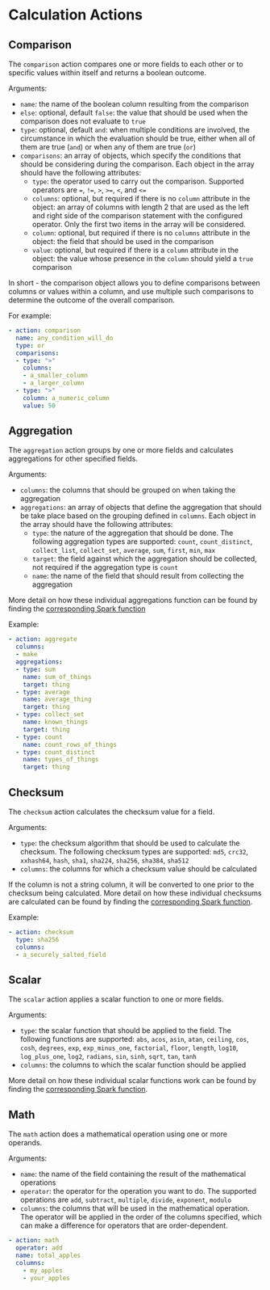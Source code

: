 # Calculation Actions

## Comparison
The `comparison` action compares one or more fields to each other or to specific values within itself and returns a boolean outcome.

Arguments:
- `name`: the name of the boolean column resulting from the comparison
- `else`: optional, default `false`: the value that should be used when the comparison does not evaluate to `true`
- `type`: optional, default `and`: when multiple conditions are involved, the circumstance in which the evaluation should be true, either when all of them are true (`and`) or when any of them are true (`or`)
- `comparisons`: an array of objects, which specify the conditions that should be considering during the comparison. Each object in the array should have the following attributes:
    - `type`: the operator used to carry out the comparison. Supported operators are `=`, `!=`, `>`, `>=`, `<`, and `<=`
    - `columns`: optional, but required if there is no `column` attribute in the object: an array of columns with length 2 that are used as the left and right side of the comparison statement with the configured operator. Only the first two items in the array will be considered.
    - `column`: optional, but required if there is no `columns` attribute in the object: the field that should be used in the comparison
    - `value`: optional, but required if there is a `column` attribute in the object: the value whose presence in the `column` should yield a `true` comparison

In short - the comparison object allows you to define comparisons between columns or values within a column, and use multiple such comparisons to determine the outcome of the overall comparison.

For example:
```yaml
- action: comparison
  name: any_condition_will_do
  type: or
  comparisons:
  - type: ">"
    columns:
    - a_smaller_column
    - a_larger_column
  - type: ">"
    column: a_numeric_column
    value: 50
```

## Aggregation
The `aggregation` action groups by one or more fields and calculates aggregations for other specified fields.

Arguments:
- `columns`: the columns that should be grouped on when taking the aggregation
- `aggregations`: an array of objects that define the aggregation that should be take place based on the grouping defined in `columns`. Each object in the array should have the following attributes:
    - `type`: the nature of the aggregation that should be done. The following aggregation types are supported: `count`, `count_distinct`, `collect_list`, `collect_set`, `average`, `sum`, `first`, `min`, `max`
    - `target`: the field against which the aggregation should be collected, not required if the aggregation type is `count`
    - `name`: the name of the field that should result from collecting the aggregation

More detail on how these individual aggregations function can be found by finding the [corresponding Spark function](https://spark.apache.org/docs/latest/api/python/pyspark.sql.html?highlight=read%20csv#module-pyspark.sql.functions)

Example:
```yaml
- action: aggregate
  columns:
  - make
  aggregations:
  - type: sum
    name: sum_of_things
    target: thing
  - type: average
    name: average_thing
    target: thing
  - type: collect_set
    name: known_things
    target: thing
  - type: count
    name: count_rows_of_things
  - type: count_distinct
    name: types_of_things
    target: thing
```

## Checksum
The `checksum` action calculates the checksum value for a field.

Arguments:
- `type`: the checksum algorithm that should be used to calculate the checksum. The following checksum types are supported: `md5`, `crc32`, `xxhash64`, `hash`, `sha1`, `sha224`, `sha256`, `sha384`, `sha512`
- `columns`: the columns for which a checksum value should be calculated

If the column is not a string column, it will be converted to one prior to the checksum being calculated. More detail on how these individual checksums are calculated can be found by finding the [corresponding Spark function](https://spark.apache.org/docs/latest/api/python/pyspark.sql.html?highlight=read%20csv#module-pyspark.sql.functions).

Example:
```yaml
- action: checksum
  type: sha256
  columns:
  - a_securely_salted_field
```

## Scalar
The `scalar` action applies a scalar function to one or more fields.

Arguments:
- `type`: the scalar function that should be applied to the field. The following functions are supported: `abs`, `acos`, `asin`, `atan`, `ceiling`, `cos`, `cosh`, `degrees`, `exp`, `exp_minus_one`, `factorial`, `floor`, `length`, `log10`, `log_plus_one`, `log2`, `radians`, `sin`, `sinh`, `sqrt`, `tan`, `tanh`
- `columns`: the columns to which the scalar function should be applied

More detail on how these individual scalar functions work can be found by finding the [corresponding Spark function](https://spark.apache.org/docs/latest/api/python/pyspark.sql.html?highlight=read%20csv#module-pyspark.sql.functions).

## Math
The `math` action does a mathematical operation using one or more operands.

Arguments:
- `name`: the name of the field containing the result of the mathematical operations
- `operator`: the operator for the operation you want to do. The supported operations are `add`, `subtract`, `multiple`, `divide`, `exponent`, `modulo`
- `columns`: the columns that will be used in the mathematical operation. The operator will be applied in the order of the columns specified, which can make a difference for operators that are order-dependent.

```yaml
- action: math
  operator: add
  name: total_apples
  columns:
    - my_apples
    - your_apples
```